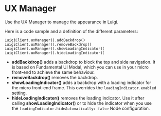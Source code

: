# UX Manager

Use the UX Manager to manage the appearance in Luigi.   

Here is a code sample and a definition of the different parameters:

````
LuigiClient.uxManager().addBackdrop()
LuigiClient.uxManager().removeBackdrop()
LuigiClient.uxManager().showLoadingIndicator()
LuigiClient.uxManager().hideLoadingIndicator()
````

- **addBackdrop()** adds a backdrop to block the top and side navigation. It is based on Fundamental UI Modal, which you can use in your micro front-end to achieve the same behaviour.
- **removeBackdrop()** removes the backdrop.
- **showLoadingIndicator()** adds a backdrop with a loading indicator for the micro front-end frame. This overrides the `loadingIndicator.enabled` setting.
- **hideLoadingIndicator()** removes the loading indicator. Use it after calling **showLoadingIndicator()** or to hide the indicator when you use the `loadingIndicator.hideAutomatically: false` Node configuration.